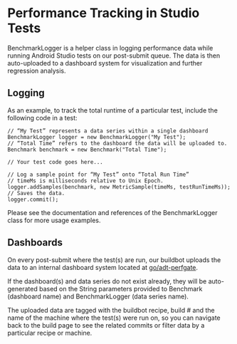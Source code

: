 # Performance Tracking in Studio Tests

BenchmarkLogger is a helper class in logging performance data while running
Android Studio tests on our post-submit queue. The data is then auto-uploaded
to a dashboard system for visualization and further regression analysis.

## Logging

As an example, to track the total runtime of a particular test, include
the following code in a test:

```
// “My Test” represents a data series within a single dashboard
BenchmarkLogger logger = new BenchmarkLogger("My Test");
// “Total Time” refers to the dashboard the data will be uploaded to.
Benchmark benchmark = new Benchmark("Total Time");

// Your test code goes here... 

// Log a sample point for “My Test” onto “Total Run Time”
// timeMs is milliseconds relative to Unix Epoch.
logger.addSamples(benchmark, new MetricSample(timeMs, testRunTimeMs));
// Saves the data.
logger.commit();
```

Please see the documentation and references of the BenchmarkLogger class for more
usage examples.

## Dashboards

On every post-submit where the test(s) are run, our buildbot uploads the data to
an internal dashboard system located at [go/adt-perfgate](go/adt-perfgate).

If the dashboard(s) and data series do not exist already, they will be auto-
generated based on the String parameters provided to Benchmark (dashboard name)
and BenchmarkLogger (data series name).

The uploaded data are tagged with the buildbot recipe, build # and the name of
the machine where the test(s) were run on, so you can navigate back to the build
page to see the related commits or filter data by a particular recipe or machine.